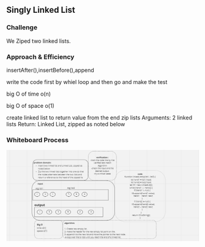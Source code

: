 ## Singly Linked List

### Challenge

We Ziped two linked lists.



### Approach & Efficiency

insertAfter(),insertBefore(),append

write the code first by whiel loop and then go and make the test

big O of time o(n)

big O of space o(1)

create linked list to return value from the end zip lists Arguments: 2 linked lists Return: Linked List, zipped as noted below


### Whiteboard Process

![lab8](./lab8.png)
